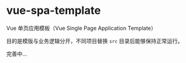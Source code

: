 # vue-spa-template

Vue 单页应用模板（Vue Single Page Application Template）

目的是模版与业务逻辑分开，不同项目替换 `src` 目录后能够保持正常运行。

完善中...
